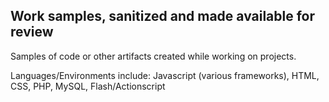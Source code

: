 ## Work samples, sanitized and made available for review
Samples of code or other artifacts created while working on projects.

Languages/Environments include: Javascript (various frameworks), HTML, CSS, PHP, MySQL, Flash/Actionscript


